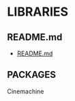 # LIBRARIES  
## README.md  
*	[README.md](./README.md)  

## PACKAGES  
  
Cinemachine  

















